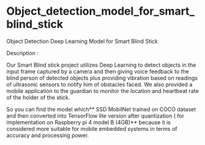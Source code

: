 # Object_detection_model_for_smart_blind_stick
Object Detection Deep Learning Model for Smart Blind Stick



Description : 

Our Smart Blind stick project utilizes Deep Learning to detect objects in the input frame captured by a camera and then giving voice feedback to the blind person of detected objects plus providing vibration based on readings of ultrasonic sensors to notify him of obstacles faced. We also provided a mobile application to the guardian to monitor the location and heartbeat rate of the holder of the stick.

So you can find the model which** SSD MobilNet trained on COCO dataset and then converted into TensorFlow lite version after quantization ( for implementation on Raspberry pi 4 model B (4GB)** because it is considered more suitable for mobile embedded systems in terms of accuracy and processing power. 

